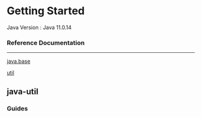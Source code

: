 # Getting Started


Java Version : Java 11.0.14

### Reference Documentation

------------------------------------------------------------

[java.base](https://docs.oracle.com/en/java/javase/11/docs/api/java.base/module-summary.html)

[util](https://docs.oracle.com/en/java/javase/11/docs/api/java.base/java/util/package-summary.html)




## java-util



### Guides

